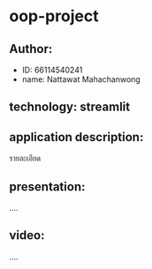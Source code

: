 # oop-project

## Author:

* ID: 66114540241
* name: Nattawat Mahachanwong

## technology: streamlit

## application description:
รายละเอียด


## presentation:
....

## video:
....
